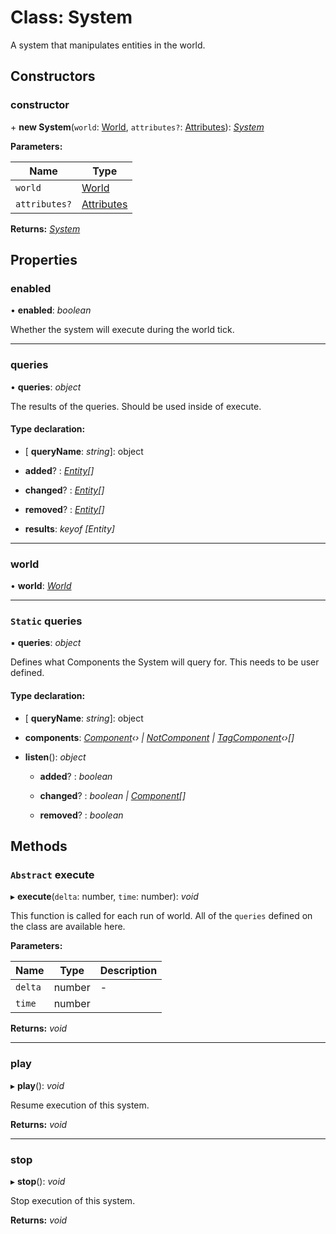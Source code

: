 
# Class: System

A system that manipulates entities in the world.

## Constructors

###  constructor

\+ **new System**(`world`: [World](world.md), `attributes?`: [Attributes](../interfaces/attributes.md)): *[System](system.md)*

**Parameters:**

Name | Type |
------ | ------ |
`world` | [World](world.md) |
`attributes?` | [Attributes](../interfaces/attributes.md) |

**Returns:** *[System](system.md)*

## Properties

###  enabled

• **enabled**: *boolean*

Whether the system will execute during the world tick.

___

###  queries

• **queries**: *object*

The results of the queries.
Should be used inside of execute.

#### Type declaration:

* \[ **queryName**: *string*\]: object

* **added**? : *[Entity](entity.md)[]*

* **changed**? : *[Entity](entity.md)[]*

* **removed**? : *[Entity](entity.md)[]*

* **results**: *keyof [Entity]*

___

###  world

• **world**: *[World](world.md)*

___

### `Static` queries

▪ **queries**: *object*

Defines what Components the System will query for.
This needs to be user defined.

#### Type declaration:

* \[ **queryName**: *string*\]: object

* **components**: *[Component](component.md)‹› | [NotComponent](../interfaces/notcomponent.md) | [TagComponent](tagcomponent.md)‹›[]*

* **listen**(): *object*

  * **added**? : *boolean*

  * **changed**? : *boolean | [Component](component.md)[]*

  * **removed**? : *boolean*

## Methods

### `Abstract` execute

▸ **execute**(`delta`: number, `time`: number): *void*

This function is called for each run of world.
All of the `queries` defined on the class are available here.

**Parameters:**

Name | Type | Description |
------ | ------ | ------ |
`delta` | number | - |
`time` | number |   |

**Returns:** *void*

___

###  play

▸ **play**(): *void*

Resume execution of this system.

**Returns:** *void*

___

###  stop

▸ **stop**(): *void*

Stop execution of this system.

**Returns:** *void*
